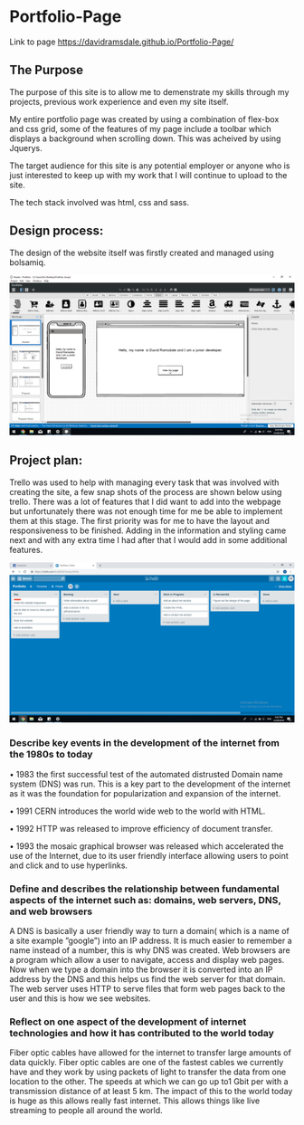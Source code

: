 # Portfolio-Page

Link to page
https://davidramsdale.github.io/Portfolio-Page/

## The Purpose
The purpose of this site is to allow me to demenstrate my skills through my projects, previous work experience and even my site itself.

My entire portfolio page was created by using a combination of flex-box and css grid, some of the features of my page include a toolbar which displays a background when scrolling down. This was acheived by using Jquerys.

The target audience for this site is any potential employer or anyone who is just interested to keep up with my work that I will continue to upload to the site.

The tech stack involved was html, css and sass.

## Design process:
The design of the website itself was firstly created and managed using bolsamiq.

![Wireframe](pictures/wireframe.png)


## Project plan:
Trello was used to help with managing every task that was involved with creating the site, a few snap shots of the process are shown below using trello.
There was a lot of features that I did want to add into the webpage but unfortunately there was not enough time for me be able to implement them at this stage.  The first priority was for me to have the layout and responsiveness to be finished. Adding in the information and styling came next and with any extra time I had after that I would add in some additional features.

![Trello](pictures/trello.png)

### Describe key events in the development of the internet from the 1980s to today
 •	1983 the first successful test of the automated distrusted Domain name system (DNS) was run. This is a key part to the development of the internet as it was the foundation for popularization and expansion of the internet.
 
 •	1991 CERN introduces the world wide web to the world with HTML.
 
 • 1992 HTTP was released to improve efficiency of document transfer.
 
 • 1993 the mosaic graphical browser was released which accelerated the use of the Internet, due to its user friendly interface allowing users to point and click and to use hyperlinks.

### Define and describes the relationship between fundamental aspects of the internet such as: domains, web servers, DNS, and web browsers 
A DNS is basically a user friendly way to turn a domain( which is a name of a site example ”google”) into an IP address. It is much easier to remember a name instead of a number, this is why DNS was created.
Web browsers are a program which allow a user to navigate, access and display web pages. Now when we type a domain into the browser it is converted into an IP address by the DNS and this helps us find the web server for that domain. The web server uses HTTP to serve files that form web pages back to the user and this is how we see websites.

### Reflect on one aspect of the development of internet technologies and how it has contributed to the world today 

Fiber optic cables have allowed for the internet to transfer large amounts of data quickly. Fiber optic cables are one of the fastest cables we currently have and they work by using packets of light to transfer the data from one location to the other. The speeds at which we can go up to1 Gbit per with a transmission distance of at least 5 km.
The impact of this to the world today is huge as this allows really fast internet. This allows things like live streaming to people all around the world.

